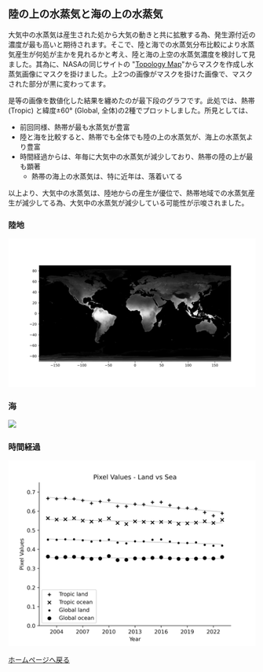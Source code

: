 ## 陸の上の水蒸気と海の上の水蒸気

大気中の水蒸気は産生された処から大気の動きと共に拡散する為、発生源付近の濃度が最も高いと期待されます。そこで、陸と海での水蒸気分布比較により水蒸気産生が何処が主かを見れるかと考え、陸と海の上空の水蒸気濃度を検討して見ました。其為に、NASAの同じサイトの "[Topology Map](https://neo.gsfc.nasa.gov/view.php?datasetId=SRTM_RAMP2_TOPO)"からマスクを作成し水蒸気画像にマスクを掛けました。上2つの画像がマスクを掛けた画像で、マスクされた部分が黒に変わってます。

是等の画像を数値化した結果を纏めたのが最下段のグラフです。此処では、熱帯 (Tropic) と緯度±60° (Global, 全体)の2種でプロットしました。所見としては、
 - 前回同様、熱帯が最も水蒸気が豊富
 - 陸と海を比較すると、熱帯でも全体でも陸の上の水蒸気が、海上の水蒸気より豊富
 - 時間経過からは、年毎に大気中の水蒸気が減少しており、熱帯の陸の上が最も顕著
     - 熱帯の海上の水蒸気は、特に近年は、落着いてる

以上より、大気中の水蒸気は、陸地からの産生が優位で、熱帯地域での水蒸気産生が減少してる為、大気中の水蒸気が減少している可能性が示唆されました。

### 陸地
![](Images/maskedLand.png)

### 海
![](Images/maskedSea.png)

### 時間経過
![](Images/maskedTimeCourse.png)


  [ホームページへ戻る](README.md)
